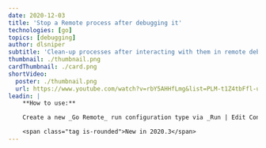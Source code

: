 ```yaml
---
date: 2020-12-03
title: 'Stop a Remote process after debugging it'
technologies: [go]
topics: [debugging]
author: dlsniper
subtitle: 'Clean-up processes after interacting with them in remote debugging scenarios'
thumbnail: ./thumbnail.png
cardThumbnail: ./card.png
shortVideo:
  poster: ./thumbnail.png
  url: https://www.youtube.com/watch?v=rbY5AHHfLmg&list=PLM-t1Z4tbFfl-umlMg_ND7gW9rGjTDzKt&index=2
leadin: |
    **How to use:**

    Create a new _Go Remote_ run configuration type via _Run | Edit Configurations... | + Go Remote_. In the run configuration settings, in the _On disconnect_ section, choose either _Stop remote Delve process_, _Leave it running_, or _Ask_ to determine how the configuration behaves when you stop the debugger.

    <span class="tag is-rounded">New in 2020.3</span>
---
```

